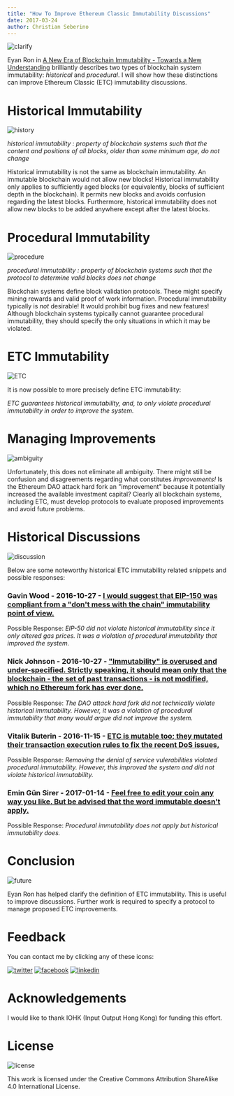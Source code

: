 ```yaml
---
title: "How To Improve Ethereum Classic Immutability Discussions"
date: 2017-03-24
author: Christian Seberino
---
```


![clarify](https://i.imgsafe.org/d7e8287795.jpg)

Eyan Ron in  [A New Era of Blockchain Immutability - Towards a New Understanding](http://cryptom.site/2017/03/06/a-new-era-of-blockchain-immutability-towards-a-new-understanding/) brilliantly describes two types of blockchain system immutability: *historical* and *procedural*.  I will show how these distinctions can improve Ethereum Classic (ETC) immutability discussions.

# Historical Immutability

![history](https://i.imgsafe.org/d7e8599b0a.jpg)

*historical immutability : property of blockchain systems such that the content and positions of all blocks, older than some minimum age, do not change*

Historical immutability is not the same as blockchain immutability.  An immutable blockchain would not allow new blocks!  Historical immutability only applies to sufficiently aged blocks (or equivalently, blocks of sufficient depth in the blockchain).  It permits new blocks and avoids confusion regarding the latest blocks.  Furthermore, historical immutability does not allow new blocks to be added anywhere except after the latest blocks.

# Procedural Immutability

![procedure](https://i.imgsafe.org/d7e82e49f3.jpeg)

*procedural immutability : property of blockchain systems such that the protocol to determine valid blocks does not change*

Blockchain systems define block validation protocols.  These might specify mining rewards and valid proof of work information.  Procedural immutability typically is *not* desirable!  It would prohibit bug fixes and new features!  Although blockchain systems typically cannot guarantee procedural immutability, they should specify the only situations in which it may be violated.

# ETC Immutability

![ETC](https://i.imgsafe.org/d7e840f60c.png)

It is now possible to more precisely define ETC immutability:

*ETC guarantees historical immutability, and, to only violate procedural immutability in order to improve the system.*

# Managing Improvements

![ambiguity](https://i.imgsafe.org/d7e825ab56.jpg)

Unfortunately, this does not eliminate all ambiguity.  There might still be confusion and disagreements regarding what constitutes *improvements!*  Is the Ethereum DAO attack hard fork an "improvement" because it potentially increased the available investment capital? Clearly all blockchain systems, including ETC, must develop protocols to evaluate proposed improvements and avoid future problems.

# Historical Discussions

![discussion](https://i.imgsafe.org/d7e848bd7e.jpg)

Below are some noteworthy historical ETC immutability related snippets and possible responses:

### Gavin Wood - 2016-10-27 - [I would suggest that EIP-150 was compliant from a "don't mess with the chain" immutability point of view.](https://www.reddit.com/r/ethereum/comments/59naa2/what_does_immutability_really_mean/)

Possible Response: *EIP-50 did not violate historical immutability since it only altered gas prices.  It was a violation of procedural immutability that improved the system.*

### Nick Johnson - 2016-10-27 - ["Immutability" is overused and under-specified. Strictly speaking, it should mean only that the blockchain - the set of past transactions - is not modified, which no Ethereum fork has ever done.](https://www.reddit.com/r/ethereum/comments/59naa2/what_does_immutability_really_mean/)

Possible Response: *The DAO attack hard fork did not technically violate historical immutability.  However, it was a violation of procedural immutability that many would argue did not improve the system.*

### Vitalik Buterin - 2016-11-15 - [ETC is mutable too; they mutated their transaction execution rules to fix the recent DoS issues,](https://www.reddit.com/r/btc/comments/5cxyv8/andrew_lee_purseio_ceo_on_twitter_multiple/da0qpdi/)

Possible Response: *Removing the denial of service vulerabilities violated procedural immutability.  However, this improved the system and did not violate historical immutability.*

### Emin Gün Sirer - 2017-01-14 - [Feel free to edit your coin any way you like. But be advised that the word immutable doesn't apply.](https://twitter.com/el33th4xor/status/820370931004542978)

Possible Response: *Procedural immutability does not apply but historical immutability does.*

# Conclusion

![future](https://i.imgsafe.org/d7e85c367f.jpg)

Eyan Ron has helped clarify the definition of ETC immutability.  This is useful to improve discussions.  Further work is required to specify a protocol to manage proposed ETC improvements.

# Feedback

You can contact me by clicking any of these icons:

[![twitter](https://i.imgsafe.org/fcbc8685c1.png)](https://twitter.com/chris_seberino) [![facebook](https://i.imgsafe.org/fcbc627df9.png)](https://www.facebook.com/cseberino) [![linkedin](https://i.imgsafe.org/fcbcf09c9e.png)](https://www.linkedin.com/in/christian-seberino-776897110)

# Acknowledgements

I would like to thank IOHK (Input Output Hong Kong) for funding this effort.

# License

![license](https://i.creativecommons.org/l/by-sa/4.0/88x31.png)

This work is licensed under the Creative Commons Attribution ShareAlike 4.0 International License.
